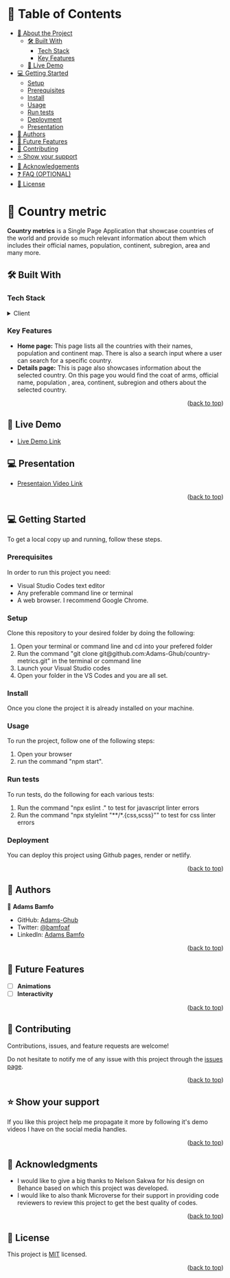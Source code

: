 # 📗 Table of Contents

- [📖 About the Project](#about-project)
  - [🛠 Built With](#built-with)
    - [Tech Stack](#tech-stack)
    - [Key Features](#key-features)
  - [🚀 Live Demo](#live-demo)
- [💻 Getting Started](#getting-started)
  - [Setup](#setup)
  - [Prerequisites](#prerequisites)
  - [Install](#install)
  - [Usage](#usage)
  - [Run tests](#run-tests)
  - [Deployment](#deployment)
  - [Presentation](#presentation)
- [👥 Authors](#authors)
- [🔭 Future Features](#future-features)
- [🤝 Contributing](#contributing)
- [⭐️ Show your support](#support)
- [🙏 Acknowledgements](#acknowledgements)
- [❓ FAQ (OPTIONAL)](#faq)
- [📝 License](#license)

# 📖 Country metric <a name="about-project"></a>

**Country metrics** is a Single Page Application that showcase countries of the world and provide so much relevant information about them which includes their official names, population, continent, subregion, area and many more. 

## 🛠 Built With <a name="built-with"></a>

### Tech Stack <a name="tech-stack"></a>

<details>
  <summary>Client</summary>
  <ul>
    <li><a href="#">HTML</a></li>
     <li><a href="#">CSS</a></li>
     <li><a href="#">JavaScript</a></li>
     <li><a href="https://reactjs.org/">React JS</a></li>
  </ul>
</details>

### Key Features <a name="key-features"></a>

- **Home page:** This page lists all the countries with their names, population and continent map. There is also a search input where a user can search for a specific country.
- **Details page:** This is page also showcases information about the selected country. On this page you would find the coat of arms, official name, population , area, continent, subregion and others about the selected country.

<p align="right">(<a href="#readme-top">back to top</a>)</p>

## 🚀 Live Demo <a name="live-demo"></a>

- [Live Demo Link](https://country-metrics.onrender.com/)

## 💻 Presentation <a name="presentation"></a>

- [Presentaion Video Link](https://www.loom.com/share/4293458ec40f47d29140e8ff7b3fba0e)

<p align="right">(<a href="#readme-top">back to top</a>)</p>

## 💻 Getting Started <a name="getting-started"></a>

To get a local copy up and running, follow these steps.

### Prerequisites

In order to run this project you need:

<ul>
    <li>Visual Studio Codes text editor</li>
    <li>Any preferable command line or terminal</li>
    <li>A web browser. I recommend Google Chrome.</li>
</ul>

### Setup

Clone this repository to your desired folder by doing the following:

<ol>
    <li>Open your terminal or command line and cd into your prefered folder</li>
    <li>Run the command "git clone git@github.com:Adams-Ghub/country-metrics.git" in the terminal or command line</li>
    <li>Launch your Visual Studio codes</li>
    <li>Open your folder in the VS Codes and you are all set.</li>
</ol>

### Install

Once you clone the project it is already installed on your machine.

### Usage

To run the project, follow one of the following steps:

<ol>
    <li>Open your browser</li>
    <li>run the command "npm start".</li>
</ol>

### Run tests

To run tests, do the following for each various tests:

<ol>
    <li>Run the command "npx eslint ." to test for javascript linter errors</li>
    <li>Run the command "npx stylelint "**/*.{css,scss}"" to test for css linter errors</li>       
</ol>

### Deployment

You can deploy this project using Github pages, render or netlify.

<p align="right">(<a href="#readme-top">back to top</a>)</p>

## 👥 Authors <a name="authors"></a>

👤 **Adams Bamfo**

- GitHub: [Adams-Ghub](https://github.com/Adams-Ghub)
- Twitter: [@bamfoaf](https://twitter.com/bamfoaf)
- LinkedIn: [Adams Bamfo](https://www.linkedin.com/in/adams-bamfo-3aaa3011b/)

<p align="right">(<a href="#readme-top">back to top</a>)</p>

## 🔭 Future Features <a name="future-features"></a>

- [ ] **Animations**
- [ ] **Interactivity**

<p align="right">(<a href="#readme-top">back to top</a>)</p>

## 🤝 Contributing <a name="contributing"></a>

Contributions, issues, and feature requests are welcome!

Do not hesitate to notify me of any issue with this project through the [issues page](../../issues/).

<p align="right">(<a href="#readme-top">back to top</a>)</p>

## ⭐️ Show your support <a name="support"></a>

If you like this project help me propagate it more by following it's demo videos I have on the social media handles.

<p align="right">(<a href="#readme-top">back to top</a>)</p>

## 🙏 Acknowledgments <a name="acknowledgements"></a>

<ul>
<li>
I would like to give a big thanks to Nelson Sakwa for his design on Behance based on which this project was developed.
</li>
<li>
I would like to also thank Microverse for their support in providing code reviewers to review this project to get the best quality of codes.
</li>
</ul>

<p align="right">(<a href="#readme-top">back to top</a>)</p>

## 📝 License <a name="license"></a>

This project is [MIT](./LICENSE.md) licensed.

<p align="right">(<a href="#readme-top">back to top</a>)</p>
